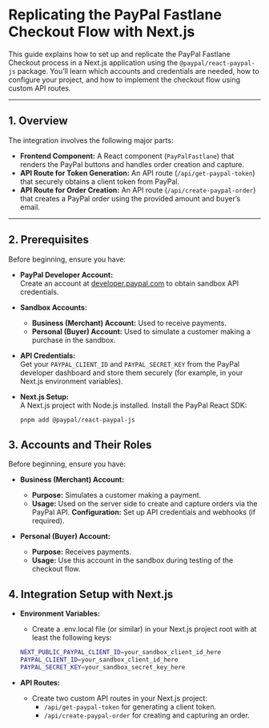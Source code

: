 # Replicating the PayPal Fastlane Checkout Flow with Next.js

This guide explains how to set up and replicate the PayPal Fastlane Checkout process in a Next.js application using the `@paypal/react-paypal-js` package. You’ll learn which accounts and credentials are needed, how to configure your project, and how to implement the checkout flow using custom API routes.

---

## 1. Overview

The integration involves the following major parts:

- **Frontend Component:** A React component (`PayPalFastlane`) that renders the PayPal buttons and handles order creation and capture.
- **API Route for Token Generation:** An API route (`/api/get-paypal-token`) that securely obtains a client token from PayPal.
- **API Route for Order Creation:** An API route (`/api/create-paypal-order`) that creates a PayPal order using the provided amount and buyer’s email.

---

## 2. Prerequisites

Before beginning, ensure you have:

- **PayPal Developer Account:**  
  Create an account at [developer.paypal.com](https://developer.paypal.com) to obtain sandbox API credentials.

- **Sandbox Accounts:**

  - **Business (Merchant) Account:** Used to receive payments.
  - **Personal (Buyer) Account:** Used to simulate a customer making a purchase in the sandbox.

- **API Credentials:**  
  Get your `PAYPAL_CLIENT_ID` and `PAYPAL_SECRET_KEY` from the PayPal developer dashboard and store them securely (for example, in your Next.js environment variables).

- **Next.js Setup:**  
  A Next.js project with Node.js installed. Install the PayPal React SDK:

  ```bash
  pnpm add @paypal/react-paypal-js
  ```

## 3. Accounts and Their Roles

Before beginning, ensure you have:

- **Business (Merchant) Account:**

  - **Purpose:** Simulates a customer making a payment.
  - **Usage:** Used on the server side to create and capture orders via the PayPal API.
    **Configuration:** Set up API credentials and webhooks (if required).

- **Personal (Buyer) Account:**
  - **Purpose:** Receives payments.
  - **Usage:** Use this account in the sandbox during testing of the checkout flow.

## 4. Integration Setup with Next.js

- **Environment Variables:**

  - Create a .env.local file (or similar) in your Next.js project root with at least the following keys:

  ```bash
  NEXT_PUBLIC_PAYPAL_CLIENT_ID=your_sandbox_client_id_here
  PAYPAL_CLIENT_ID=your_sandbox_client_id_here
  PAYPAL_SECRET_KEY=your_sandbox_secret_key_here
  ```

- **API Routes:**
  - Create two custom API routes in your Next.js project:
    - `/api/get-paypal-token` for generating a client token.
    - `/api/create-paypal-order` for creating and capturing an order.
